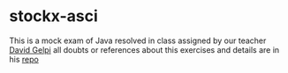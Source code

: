 # stockx-asci
This is a mock exam of  Java resolved in class assigned by our teacher [David Gelpi](https://github.com/dfleta) all doubts or references about this exercises and details are in his [repo](https://github.com/dfleta/stockx-ascii)
